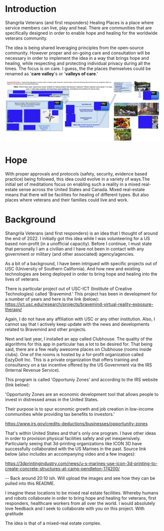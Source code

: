 # Introduction
Shangrila Veterans (and first responders) Healing Places is a place where service members can live, play and heal. There 
are communities that are specifically designed in order to enable hope and healing for the worldwide veterans community. 

The idea is being shared leveraging principles from the open-source community. However proper and on-going care and 
consultation will be necessary in order to implement the idea in a way that brings hope and healing, while respecting and 
protecting individual privacy during all the times. The focus is on care. I guess, the the places themselves could be 
renamed as '**care valley**'s or '**valleys of care**.'

![copy path via github directly](img/Shangrila-vhp-main-idea-v1-1.png)
<!-- Will keep these other options. Or should I. Hmm.
![Image that captures the main idea](/img/Shangrila-vhp-main-idea-v1-1.png)
![Same w unc path](https://github.com/Shangrila-VHP/shangrila-vhp/blob/main/img/Shangrila-vhp-main-idea-v1-1.png)
-->

<!--
Try inside a p tag
<p>
 <img src="/img/Shangrila-vhp-main-idea-v1-1.png" width="220" height="240" />
</p>
-->


# Hope
With proper approvals and protocols (safety, security, evidence based practice) being followed, this idea could evolve in a 
variety of ways.The initial set of meditations focus on enabling such a reality in a mixed real-estate sense across the 
United States and Canada. Mixed real-estate means that there will be facilities for healing of different types. But also 
places where veterans and their families could live and work.  

# Background
Shangrila Veterans (and first responders) is an idea that I thought of around the end of 2022. I initially got this idea while
I was volunteering for a US based non-profit (in a unofficial capacity). Before I continue, I must state that personally I am a
civilian and I have not been in contact with any government or military (and other associated) agency/agencies.

As a bit of a background, I have been intrigued with specific projects out of USC (University of Southern California). And
how new and existing technologies are being deployed in order to bring hope and healing into the lives of veterans. 

There is particular project out of USC-ICT (Institute of Creative Technologies) called 'Bravemind.' This project has been in 
development for a number of years and here is the link (below):
https://ict.usc.edu/research/projects/bravemind-virtual-reality-exposure-therapy/

Again, I do not have any affiliation with USC or any other institution. Also, I cannot say that I actively keep update with 
the news and developments related to Bravemind and other projects. 

Next and last year, I installed an app called Clubhouse. The quality of the algorithms for this app in particular has a lot to
be desired for. That being said, there are a few really awesome places on Clubhouse (rooms inside clubs). One of the rooms is 
hosted by a for-profit organization called EazyDoIt Inc. This is a private organization that offers training and consultancy on 
a tax incentive offered by the US Government via the IRS (Internal Revenue Service). 

This program is called 'Opportuniy Zones' and according to the IRS website (link below):

'Opportunity Zones are an economic development tool that allows people to invest in distressed areas in the United States.

Their purpose is to spur economic growth and job creation in low-income communities while providing tax benefits to investors.'

https://www.irs.gov/credits-deductions/businesses/opportunity-zones

That's within United States and that's only one program. I have other ideas in order to provision physical facilities safely
and yet inexpensively. Particularly seeing that 3d-printing organizations like ICON 3D have successfully collaborated with 
the US Marines in the past. Source link below (also includes an accompanying video and a few images):

https://3dprintingindustry.com/news/u-s-marines-use-icon-3d-printing-to-create-concrete-structures-at-camp-pendleton-174200/

-- Back around 20:10 ish. Will upload the images and see how they can be pulled into this README.  

I imagine these locations to be mixed real estate facilities. Whereby humans and robots collaborate in order to bring hope and healing for veterans, first responders, healthcare workers from all over the world. I would absolutely love feedback and I seek to collaborate with you on this project. With gratitude

The idea is that of a mixed-real estate complex. 
